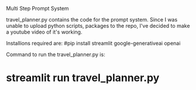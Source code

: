 Multi Step Prompt System

travel_planner.py contains the code for the prompt system. Since I was unable to upload python scripts, packages to the repo, I've decided to make a youtube video of it's working. 

Installions required are:
#pip install streamlit google-generativeai openai

Command to run the travel_planner.py is:
# streamlit run travel_planner.py

